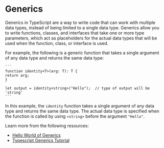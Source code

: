 # Generics

Generics in TypeScript are a way to write code that can work with multiple data types, instead of being limited to a single data type. Generics allow you to write functions, classes, and interfaces that take one or more type parameters, which act as placeholders for the actual data types that will be used when the function, class, or interface is used.

For example, the following is a generic function that takes a single argument of any data type and returns the same data type:

    ```
    function identity<T>(arg: T): T {
    return arg;
    }

    let output = identity<string>("Hello");  // type of output will be 'string'
    ```

In this example, the `identity` function takes a single argument of any data type and returns the same data type. The actual data type is specified when the function is called by using `<string>` before the argument `"Hello"`.

Learn more from the following resources:

- [Hello World of Generics](https://www.typescriptlang.org/docs/handbook/2/generics.html#hello-world-of-generics)
- [Typescript Generics Tutorial](https://www.youtube.com/watch?v=nViEqpgwxHE)